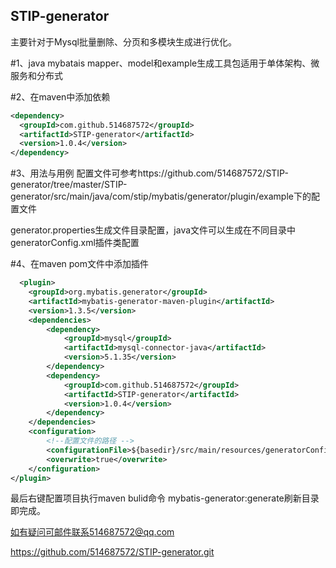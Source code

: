 ## STIP-generator
主要针对于Mysql批量删除、分页和多模块生成进行优化。

#1、java mybatais mapper、model和example生成工具包适用于单体架构、微服务和分布式

#2、在maven中添加依赖
```xml
<dependency>
  <groupId>com.github.514687572</groupId>
  <artifactId>STIP-generator</artifactId>
  <version>1.0.4</version>
</dependency>
```

#3、用法与用例
配置文件可参考https://github.com/514687572/STIP-generator/tree/master/STIP-generator/src/main/java/com/stip/mybatis/generator/plugin/example下的配置文件

generator.properties生成文件目录配置，java文件可以生成在不同目录中
generatorConfig.xml插件类配置

#4、在maven pom文件中添加插件
```xml
  <plugin>
	<groupId>org.mybatis.generator</groupId>
	<artifactId>mybatis-generator-maven-plugin</artifactId>
	<version>1.3.5</version>
	<dependencies>
		<dependency>
			<groupId>mysql</groupId>
			<artifactId>mysql-connector-java</artifactId>
			<version>5.1.35</version>
		</dependency>
		<dependency>
			<groupId>com.github.514687572</groupId>
			<artifactId>STIP-generator</artifactId>
			<version>1.0.4</version>
		</dependency>
	</dependencies>
	<configuration>
		<!--配置文件的路径 -->
		<configurationFile>${basedir}/src/main/resources/generatorConfig.xml</configurationFile>
		<overwrite>true</overwrite>
	</configuration>
</plugin>
```

最后右键配置项目执行maven bulid命令 mybatis-generator:generate刷新目录即完成。

如有疑问可邮件联系514687572@qq.com

https://github.com/514687572/STIP-generator.git